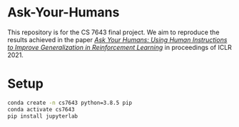 # Ask-Your-Humans
This repository is for the CS 7643 final project. We aim to reproduce the results achieved in the paper [*Ask Your Humans: Using Human Instructions to Improve Generalization in Reinforcement Learning*](https://arxiv.org/abs/2011.00517) in proceedings of ICLR 2021.

# Setup
```Bash
conda create -n cs7643 python=3.8.5 pip
conda activate cs7643
pip install jupyterlab

```